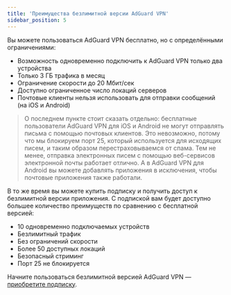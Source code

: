 ```yaml
---
title: 'Преимущества безлимитной версии AdGuard VPN'
sidebar_position: 5
---
```


Вы можете пользоваться AdGuard VPN бесплатно, но с определёнными ограничениями:

- Возможность одновременно подключить к AdGuard VPN только два устройства
- Только 3 ГБ трафика в месяц
- Ограничение скорости до 20 Мбит/сек
- Доступно ограниченное число локаций серверов
- Почтовые клиенты нельзя использовать для отправки сообщений (на iOS и Android)

> О последнем пункте стоит сказать отдельно: бесплатные пользователи AdGuard VPN для iOS и Android не могут отправлять письма с помощью почтовых клиентов. Это невозможно, потому что мы блокируем порт 25, который используется для исходящих писем, и таким образом перестраховываемся от спама. Тем не менее, отправка электронных писем с помощью веб-сервисов электронной почты работает отлично. А в AdGuard VPN для Android вы можете добавлять приложения в исключения, чтобы почтовые приложения также работали.

В то же время вы можете купить подписку и получить доступ к безлимитной версии приложения. С подпиской вам будет доступно большее количество преимуществ по сравнению с бесплатной версией:

- 10 одновременно подключаемых устройств
- Безлимитный трафик
- Без ограничений скорости
- Более 50 доступных локаций
- Безопасный стриминг
- Порт 25 не блокируется

Начните пользоваться безлимитной версией AdGuard VPN — [приобретите подписку](subscription.md).
